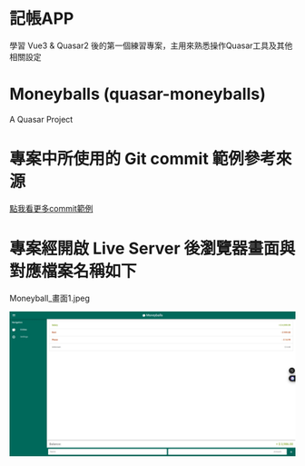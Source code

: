 # 記帳APP

學習 Vue3 & Quasar2 後的第一個練習專案，主用來熟悉操作Quasar工具及其他相關設定

# Moneyballs (quasar-moneyballs)

A Quasar Project

# 專案中所使用的 Git commit 範例參考來源
[點我看更多commit範例](https://wadehuanglearning.blogspot.com/2019/05/commit-commit-commit-why-what-commit.html)

# 專案經開啟 Live Server 後瀏覽器畫面與對應檔案名稱如下
Moneyball_畫面1.jpeg

![Moneyball_畫面1.jpeg](./Moneyball_畫面1.jpeg)
